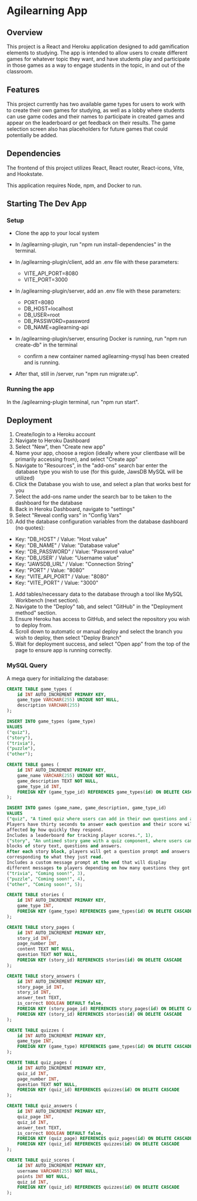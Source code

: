 # Agilearning App

## Overview

This project is a React and Heroku application designed to add gamification elements to studying. The app is intended to allow users to create different games for whatever topic they want, and have students play and participate in those games as a way to engage students in the topic, in and out of the classroom.

## Features

This project currently has two available game types for users to work with to create their own games for studying, as well as a lobby where students can use game codes and their names to participate in created games and appear on the leaderboard or get feedback on their results. The game selection screen also has placeholders for future games that could potentially be added.

## Dependencies

The frontend of this project utilizes React, React router, React-icons, Vite, and Hookstate.

This application requires Node, npm, and Docker to run.

## Starting The Dev App

### Setup

- Clone the app to your local system
- In /agilearning-plugin, run "npm run install-dependencies" in the terminal.
- In /agilearning-plugin/client, add an .env file with these parameters:
  - VITE_API_PORT=8080
  - VITE_PORT=3000
- In /agilearning-plugin/server, add an .env file with these parameters:

  - PORT=8080
  - DB_HOST=localhost
  - DB_USER=root
  - DB_PASSWORD=password
  - DB_NAME=agilearning-api

- In /agilearning-plugin/server, ensuring Docker is running, run "npm run create-db" in the terminal
  - confirm a new container named agilearning-mysql has been created and is running.
- After that, still in /server, run "npm run migrate:up".

### Running the app

In the /agilearning-plugin terminal, run "npm run start".

## Deployment

1. Create/login to a Heroku account
1. Navigate to Heroku Dashboard
1. Select "New", then "Create new app"
1. Name your app, choose a region (ideally where your clientbase will be primarily accessing from), and select "Create app"
1. Navigate to "Resources", in the "add-ons" search bar enter the database type you wish to use (for this guide, JawsDB MySQL will be utilized)
1. Click the Database you wish to use, and select a plan that works best for you
1. Select the add-ons name under the search bar to be taken to the dashboard for the database
1. Back in Heroku Dashboard, navigate to "settings"
1. Select "Reveal config vars" in "Config Vars"
1. Add the database configuration variables from the database dashboard (no quotes):

- Key: "DB_HOST" / Value: "Host value"
- Key: "DB_NAME" / Value: "Database value"
- Key: "DB_PASSWORD" / Value: "Password value"
- Key: "DB_USER' / Value: "Username value"
- Key: "JAWSDB_URL" / Value: "Connection String"
- Key: "PORT" / Value: "8080"
- Key: "VITE_API_PORT" / Value: "8080"
- Key: "VITE_PORT" / Value: "3000"

1. Add tables/necessary data to the database through a tool like MySQL Workbench (next section).
1. Navigate to the "Deploy" tab, and select "GitHub" in the "Deployment method" section.
1. Ensure Heroku has access to GitHub, and select the repository you wish to deploy from.
1. Scroll down to automatic or manual deploy and select the branch you wish to deploy, then select "Deploy Branch"
1. Wait for deployment success, and select "Open app" from the top of the page to ensure app is running correctly.

### MySQL Query

A mega query for initializing the database:

```sql
CREATE TABLE game_types (
    id INT AUTO_INCREMENT PRIMARY KEY,
    game_type VARCHAR(255) UNIQUE NOT NULL,
    description VARCHAR(255)
);

INSERT INTO game_types (game_type)
VALUES
("quiz"),
("story"),
("trivia"),
("puzzle"),
("other");

CREATE TABLE games (
    id INT AUTO_INCREMENT PRIMARY KEY,
    game_name VARCHAR(255) UNIQUE NOT NULL,
    game_description TEXT NOT NULL,
    game_type_id INT,
    FOREIGN KEY (game_type_id) REFERENCES game_types(id) ON DELETE CASCADE
);

INSERT INTO games (game_name, game_description, game_type_id)
VALUES
("quiz", "A timed quiz where users can add in their own questions and answers.
Players have thirty seconds to answer each question and their score will be
affected by how quickly they respond.
Includes a leaderboard for tracking player scores.", 1),
("story", "An untimed story game with a quiz component, where users can add in
blocks of story text, questions and answers.
After each story block, players will get a question prompt and answers
corresponding to what they just read.
Includes a custom message prompt at the end that will display
different messages to players depending on how many questions they got right.", 2),
("trivia", "Coming soon!", 3),
("puzzle", "Coming soon!", 4),
("other", "Coming soon!", 5);

CREATE TABLE stories (
    id INT AUTO_INCREMENT PRIMARY KEY,
    game_type INT,
    FOREIGN KEY (game_type) REFERENCES game_types(id) ON DELETE CASCADE
);

CREATE TABLE story_pages (
    id INT AUTO_INCREMENT PRIMARY KEY,
    story_id INT,
    page_number INT,
    content TEXT NOT NULL,
    question TEXT NOT NULL,
    FOREIGN KEY (story_id) REFERENCES stories(id) ON DELETE CASCADE
);

CREATE TABLE story_answers (
    id INT AUTO_INCREMENT PRIMARY KEY,
    story_page_id INT,
    story_id INT,
    answer_text TEXT,
    is_correct BOOLEAN DEFAULT false,
    FOREIGN KEY (story_page_id) REFERENCES story_pages(id) ON DELETE CASCADE,
    FOREIGN KEY (story_id) REFERENCES stories(id) ON DELETE CASCADE
);

CREATE TABLE quizzes (
    id INT AUTO_INCREMENT PRIMARY KEY,
    game_type INT,
    FOREIGN KEY (game_type) REFERENCES game_types(id) ON DELETE CASCADE
);

CREATE TABLE quiz_pages (
    id INT AUTO_INCREMENT PRIMARY KEY,
    quiz_id INT,
    page_number INT,
    question TEXT NOT NULL,
    FOREIGN KEY (quiz_id) REFERENCES quizzes(id) ON DELETE CASCADE
);

CREATE TABLE quiz_answers (
    id INT AUTO_INCREMENT PRIMARY KEY,
    quiz_page INT,
    quiz_id INT,
    answer_text TEXT,
    is_correct BOOLEAN DEFAULT false,
    FOREIGN KEY (quiz_page) REFERENCES quiz_pages(id) ON DELETE CASCADE,
    FOREIGN KEY (quiz_id) REFERENCES quizzes(id) ON DELETE CASCADE
);

CREATE TABLE quiz_scores (
    id INT AUTO_INCREMENT PRIMARY KEY,
    username VARCHAR(255) NOT NULL,
    points INT NOT NULL,
    quiz_id INT,
    FOREIGN KEY (quiz_id) REFERENCES quizzes(id) ON DELETE CASCADE
);
```
